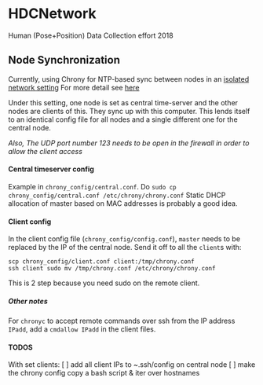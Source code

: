 # HDCNetwork

Human (Pose+Position) Data Collection effort 2018


## Node Synchronization
Currently, using Chrony for NTP-based sync between nodes in an [isolated network setting](https://chrony.tuxfamily.org/manual.html#Isolated-networks) For more detail see [here](https://access.redhat.com/documentation/en-us/red_hat_enterprise_linux/7/html/system_administrators_guide/sect-setting_up_chrony_for_different_environments#sect-Setting_up_chrony_for_a_system_in_an_isolated_network)

Under this setting, one node is set as central time-server and the other nodes are clients of this. They sync up with this computer. This lends itself to an identical config file for all nodes and a single different one for the central node. 

*Also, The UDP port number 123 needs to be open in the firewall in order to allow the client access*



#### Central timeserver config
Example in `chrony_config/central.conf`. Do `sudo cp chrony_config/central.conf /etc/chrony/chrony.conf`
Static DHCP allocation of master based on MAC addresses is probably a good idea.

#### Client config

In the client config file (`chrony_config/config.conf`), `master` needs to be replaced by the IP of the central node.
Send it off to all the `client`s with:

```
scp chrony_config/client.conf client:/tmp/chrony.conf 
ssh client sudo mv /tmp/chrony.conf /etc/chrony/chrony.conf
```

This is 2 step because you need sudo on the remote client. 


##### Other notes

For `chronyc` to accept remote commands over ssh from the IP address `IPadd`, add a `cmdallow IPadd` in the client files.

#### TODOS
With set clients:
[ ] add all client IPs to ~.ssh/config on central node
[ ] make the chrony config copy a bash script & iter over hostnames


